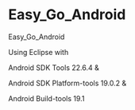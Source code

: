 Easy_Go_Android
===============

Easy_Go_Android


Using Eclipse with

Android SDK Tools 22.6.4 &

Android SDK Platform-tools 19.0.2 &

Android Build-tools 19.1

